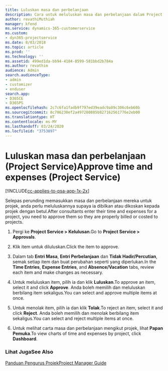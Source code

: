 ```yaml
---
title: Luluskan masa dan perbelanjaan
description: Cara untuk meluluskan masa dan perbelanjaan dalam Project Service
author: revathiMuthiah
manager: kfend
ms.service: dynamics-365-customerservice
ms.custom:
- dyn365-projectservice
ms.date: 8/03/2018
ms.topic: article
ms.prod: ''
ms.technology: ''
ms.assetid: 499ed1da-bb94-4184-8599-581bbd2b784a
ms.author: revathim
audience: Admin
search.audienceType:
- admin
- customizer
- enduser
search.app:
- D365CE
- D365PS
ms.openlocfilehash: 2c7c6fa1fadb9f797ed39eadc9a89c306c6eb60b
ms.sourcegitcommit: 8c786230ef2a497280885b827162561776e2eb00
ms.translationtype: HT
ms.contentlocale: ms-MY
ms.lasthandoff: 03/24/2020
ms.locfileid: "3753897"
---
```

# <a name="approve-time-and-expenses-project-service"></a><span data-ttu-id="4fc7d-103">Luluskan masa dan perbelanjaan (Project Service)</span><span class="sxs-lookup"><span data-stu-id="4fc7d-103">Approve time and expenses (Project Service)</span></span>

[!INCLUDE[cc-applies-to-psa-app-1x-2x](../includes/cc-applies-to-psa-app-1x-2x.md)]

<span data-ttu-id="4fc7d-104">Selepas perunding memasukkan masa dan perbelanjaan mereka untuk projek, anda perlu meluluskannya supaya ia dibilkan atau dikoskan kepada projek dengan betul.</span><span class="sxs-lookup"><span data-stu-id="4fc7d-104">After consultants enter their time and expenses for a project, you need to approve them so they are properly billed or costed to projects.</span></span>  
  
1.  <span data-ttu-id="4fc7d-105">Pergi ke **Project Service > Kelulusan**.</span><span class="sxs-lookup"><span data-stu-id="4fc7d-105">Go to **Project Service > Approvals**.</span></span>  
  
2.  <span data-ttu-id="4fc7d-106">Klik item untuk diluluskan.</span><span class="sxs-lookup"><span data-stu-id="4fc7d-106">Click the item to approve.</span></span>  
  
3.  <span data-ttu-id="4fc7d-107">Dalam tab **Entri Masa**, **Entri Perbelanjaan** dan **Tidak Hadir/Percutian**, semak setiap item dan buat perubahan seperti yang diperlukan.</span><span class="sxs-lookup"><span data-stu-id="4fc7d-107">In the **Time Entries**, **Expense Entries**, and **Absence/Vacation** tabs, review each item and make changes as necessary.</span></span>  
  
4.  <span data-ttu-id="4fc7d-108">Untuk meluluskan item, pilih ia dan klik **Luluskan**.</span><span class="sxs-lookup"><span data-stu-id="4fc7d-108">To approve an item, select it and click **Approve**.</span></span> <span data-ttu-id="4fc7d-109">Anda boleh memilih dan meluluskan berbilang item sekaligus.</span><span class="sxs-lookup"><span data-stu-id="4fc7d-109">You can select and approve multiple items at once.</span></span>  
  
5.  <span data-ttu-id="4fc7d-110">Untuk menolak item, pilih ia dan klik **Tolak**.</span><span class="sxs-lookup"><span data-stu-id="4fc7d-110">To reject an item, select it and click **Reject**.</span></span> <span data-ttu-id="4fc7d-111">Anda boleh memilih dan menolak berbilang item sekaligus.</span><span class="sxs-lookup"><span data-stu-id="4fc7d-111">You can select and reject multiple items at once.</span></span>  
  
6.  <span data-ttu-id="4fc7d-112">Untuk melihat carta masa dan perbelanjaan mengikut projek, lihat **Papan Pemuka**.</span><span class="sxs-lookup"><span data-stu-id="4fc7d-112">To view charts of time and expenses by project, click **Dashboard**.</span></span>  
  
### <a name="see-also"></a><span data-ttu-id="4fc7d-113">Lihat Juga</span><span class="sxs-lookup"><span data-stu-id="4fc7d-113">See Also</span></span>  
 [<span data-ttu-id="4fc7d-114">Panduan Pengurus Projek</span><span class="sxs-lookup"><span data-stu-id="4fc7d-114">Project Manager Guide</span></span>](../project-service/project-manager-guide.md)
